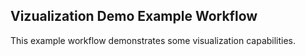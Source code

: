 ## Vizualization Demo Example Workflow

This example workflow demonstrates some visualization capabilities.